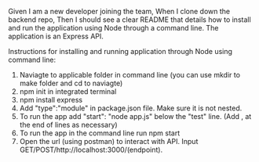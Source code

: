 Given I am a new developer joining the team,
When I clone down the backend repo,
Then I should see a clear README that details how to install and run the application using Node through a command line. The application is an Express API.


Instructions for installing and running application through Node using command line:

1) Naviagte to applicable folder in command line (you can use mkdir to make folder and cd to naviagte)
2) npm init in integrated terminal
3) npm install express
4) Add "type":"module" in package.json file. Make sure it is not nested.
5) To run the app add "start": "node app.js" below the "test" line. (Add , at the end of lines as necessary)
6) To run the app in the command line run npm start
7) Open the url (using postman) to interact with API. Input GET/POST/http://localhost:3000/(endpoint).

